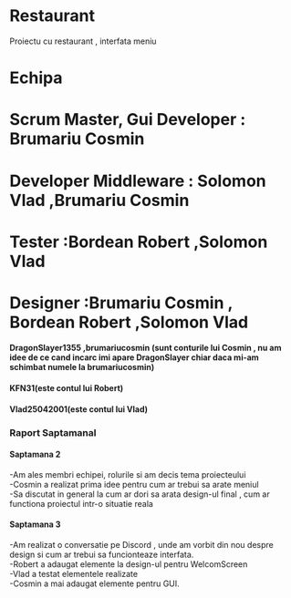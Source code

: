 # Restaurant

Proiectu cu restaurant , interfata meniu

# Echipa

  # Scrum Master, Gui Developer : Brumariu Cosmin
  # Developer Middleware : Solomon Vlad ,Brumariu Cosmin
  # Tester :Bordean Robert ,Solomon Vlad
  # Designer :Brumariu Cosmin , Bordean Robert ,Solomon Vlad
  #### DragonSlayer1355 ,brumariucosmin (sunt conturile lui Cosmin , nu am idee de ce cand incarc imi apare DragonSlayer chiar daca mi-am schimbat numele la brumariucosmin)
  #### KFN31(este contul lui Robert)
  #### Vlad25042001(este contul lui Vlad)
### Raport Saptamanal

#### Saptamana 2

  -Am ales membri echipei, rolurile si am decis tema proiecteului <br>
  -Cosmin a realizat prima idee pentru cum ar trebui sa arate meniul <br>
  -Sa discutat in general la cum ar dori sa arata design-ul final , cum ar functiona proiectul intr-o situatie reala

#### Saptamana 3

  -Am realizat o conversatie pe Discord , unde am vorbit din nou despre design si cum ar trebui sa funcionteaze interfata. <br>
  -Robert a adaugat elemente la design-ul pentru WelcomScreen <br>
  -Vlad a testat elementele realizate <br>
  -Cosmin a mai adaugat elemente pentru GUI. 


  

